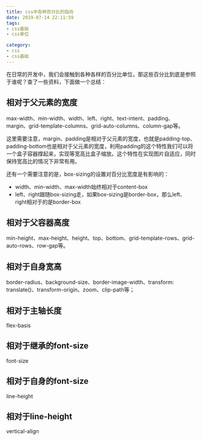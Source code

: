 ```yaml
---
title: css中各种百分比的指向
date: 2019-07-14 22:11:59
tags:
- css基础
- css单位

category:
- css
- css基础
---
```


在日常的开发中，我们会接触到各种各样的百分比单位，那这些百分比到底是参照于谁呢？查了一些资料，下面做一个总结：

## 相对于父元素的宽度
max-width、min-width、width、left、right、text-intent、padding、margin、grid-template-columns、grid-auto-columns、column-gap等。

这里需要注意，margin、padding是相对于父元素的宽度，也就是padding-top、padding-bottom也是相对于父元素的宽度，利用padding的这个特性我们可以将一个盒子容器撑起来，实现等宽高比盒子缩放。这个特性在实现图片自适应，同时保持宽高比的情况下非常有用。

还有一个需要注意的是，box-sizing的设置对百分比宽度是有影响的：
* width、min-width、max-width始终相对于content-box
* left、right跟随box-sizing走，如果box-sizing是border-box，那么left、right相对于的是border-box

## 相对于父容器高度
min-height、max-height、height、top、bottom、grid-template-rows、grid-auto-rows、row-gap等。

## 相对于自身宽高
border-radius、background-size、border-image-width、transform: translate()、transform-origin、zoom、clip-path等；

## 相对于主轴长度
flex-basis

## 相对于继承的font-size
font-size

## 相对于自身的font-size
line-height

## 相对于line-height
vertical-align




